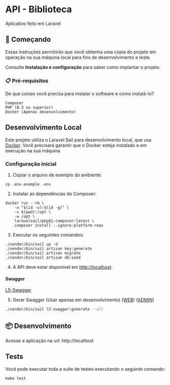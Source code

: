 # API - Biblioteca

Aplicativo feito em Laravel

## 🚀 Começando

Essas instruções permitirão que você obtenha uma cópia do projeto em operação na sua máquina local para fins de desenvolvimento e teste.

Consulte **Instalação e configuração** para saber como implantar o projeto.

### 📋 Pré-requisitos

De que coisas você precisa para instalar o software e como instalá-lo?

```
Composer
PHP (8.3 ou superior)
Docker (Apenas desenvolvimento)
```

## Desenvolvimento Local

Este projeto utiliza o Laravel Sail para desenvolvimento local, que usa [Docker](https://www.docker.com/get-started). Você precisará garantir que o Docker esteja instalado e em execução na sua máquina.

### Configuração inicial

1. Copiar o arquivo de exemplo do ambiente:
```shell
cp .env.example .env
```

2. Instalar as dependências do Composer:
```shell
docker run --rm \
    -u "$(id -u):$(id -g)" \
    -v $(pwd):/opt \
    -w /opt \
    laravelsail/php81-composer:latest \
    composer install --ignore-platform-reqs
```

3. Executar os seguintes comandos:
```shell
./vendor/bin/sail up -d
./vendor/bin/sail artisan key:generate
./vendor/bin/sail artisan migrate
./vendor/bin/sail artisan db:seed
```

4. A API deve estar disponível em [http://localhost](http://localhost).

#### Swagger

[L5-Swagger](https://github.com/DarkaOnLine/L5-Swagger)

5. Gerar Swagger (Usar apenas em desenvolvimento) ([WEB](http://localhost/web/documentation)) ([ADMIN](http://localhost/admin/documentation))
```bash
./vendor/bin/sail l5-swagger:generate --all
```

## 📦 Desenvolvimento

Acesse a aplicação na url: http://localhost



## Tests

Você pode executar toda a suíte de testes executando o seguinte comando:

```shell
make test
```
